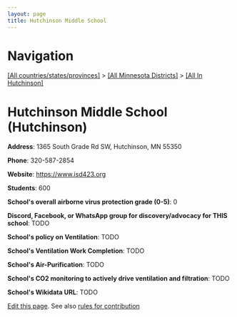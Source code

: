 ```yaml
---
layout: page
title: Hutchinson Middle School
---
```

# Navigation

[[All countries/states/provinces]](../../..) > [[All Minnesota Districts]](../..) > [[All In Hutchinson]](..)

# Hutchinson Middle School (Hutchinson)

**Address**: 1365 South Grade Rd SW, Hutchinson, MN 55350

**Phone**: 320-587-2854

**Website**: <https://www.isd423.org>

**Students**: 600

**School's overall airborne virus protection grade (0-5)**: 0

**Discord, Facebook, or WhatsApp group for discovery/advocacy for THIS school**: TODO

**School's policy on Ventilation**: TODO

**School's Ventilation Work Completion**: TODO

**School's Air-Purification**: TODO

**School's CO2 monitoring to actively drive ventilation and filtration**: TODO

**School's Wikidata URL**: TODO


[Edit this page](https://github.com/ventilate-schools/MN/edit/main/./Hutchinson/Hutchinson_Middle_School.md). See also [rules for contribution](../../../contribution-rules/)